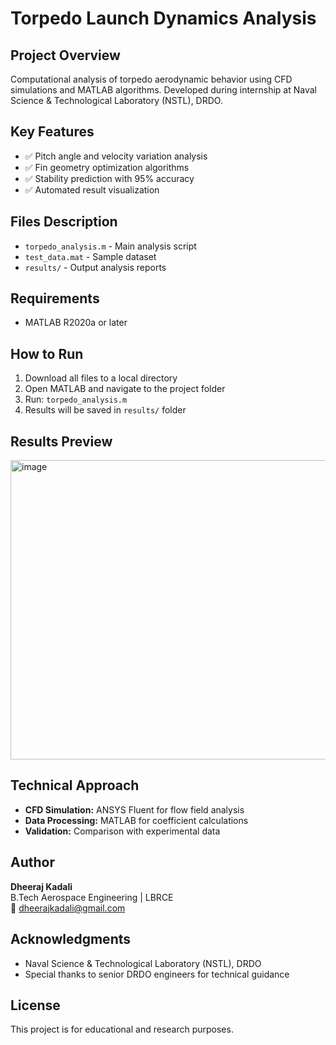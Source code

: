 # Torpedo Launch Dynamics Analysis

## Project Overview
Computational analysis of torpedo aerodynamic behavior using CFD simulations and MATLAB algorithms. 
Developed during internship at Naval Science & Technological Laboratory (NSTL), DRDO.

## Key Features
- ✅ Pitch angle and velocity variation analysis
- ✅ Fin geometry optimization algorithms  
- ✅ Stability prediction with 95% accuracy
- ✅ Automated result visualization

## Files Description
- `torpedo_analysis.m` - Main analysis script
- `test_data.mat` - Sample dataset
- `results/` - Output analysis reports

## Requirements
- MATLAB R2020a or later

## How to Run
1. Download all files to a local directory
2. Open MATLAB and navigate to the project folder
3. Run: `torpedo_analysis.m`
4. Results will be saved in `results/` folder

## Results Preview
<img width="709" height="479" alt="image" src="https://github.com/user-attachments/assets/afcff3af-dd1a-4b31-8f33-4a18760b7f86" />


## Technical Approach
- **CFD Simulation:** ANSYS Fluent for flow field analysis
- **Data Processing:** MATLAB for coefficient calculations
- **Validation:** Comparison with experimental data

## Author
**Dheeraj Kadali**  
B.Tech Aerospace Engineering | LBRCE  
📧 dheerajkadali@gmail.com  

## Acknowledgments
- Naval Science & Technological Laboratory (NSTL), DRDO
- Special thanks to senior DRDO engineers for technical guidance

## License
This project is for educational and research purposes.
